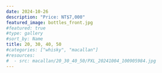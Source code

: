 ```yaml
---
date: 2024-10-26
description: "Price: NT$7,000"
featured_image: bottles_front.jpg
#featured: true
#type: gallery
#sort_by: Name
title: 20, 30, 40, 50
#categories: ["whisky", "macallan"]
#resources:
#  - src: macallan/20_30_40_50/PXL_20241004_100905984.jpg
---
```

